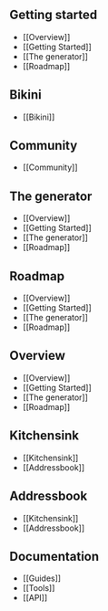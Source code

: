 ## Getting started
* [[Overview]]
* [[Getting Started]]
* [[The generator]]
* [[Roadmap]]

## Bikini
* [[Bikini]]

## Community
* [[Community]]

## The generator
* [[Overview]]
* [[Getting Started]]
* [[The generator]]
* [[Roadmap]]

## Roadmap
* [[Overview]]
* [[Getting Started]]
* [[The generator]]
* [[Roadmap]]

## Overview
* [[Overview]]
* [[Getting Started]]
* [[The generator]]
* [[Roadmap]]

## Kitchensink
* [[Kitchensink]]
* [[Addressbook]]

## Addressbook
* [[Kitchensink]]
* [[Addressbook]]

## Documentation
* [[Guides]]
* [[Tools]]
* [[API]]
